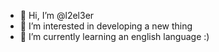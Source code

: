 - 👋 Hi, I’m @l2el3er
- 👀 I’m interested in developing a new thing
- 🌱 I’m currently learning an english language :)

<!---
l2el3er/l2el3er is a ✨ special ✨ repository because its `README.md` (this file) appears on your GitHub profile.
You can click the Preview link to take a look at your changes.
--->
